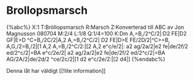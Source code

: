 # Brollopsmarsch

{%abc%}
X:1
T:Bröllopsmarsch
R:Marsch
Z:Konverterad till ABC av Jon Magnusson 080704
M:2/4
L:1/8
Q:1/4=100
K:Dm
A,=B,/2^C/2|:D2 FE|D2 GF|E>D ^C=B,/2C/2|A,2 A,=B,/2^C/2|
D2 FE|D>E FE/2D/2|^C>=B, A,G,/2=B,/2|[1 A,2 A,=B,/2^C/2:|[2 A,2 e^c/e/2|:
a2 ag/2a/2|e2 fe|de/2f/2 ed/2^c/2|=BA e^c/2e/2|
a2 ag/2a/2|e2 fe|de/2f/2 ed/2^c/2|=BA AG/2A/2|de/2d/2 ^ce/2c/2|[1 d2 e^c/2e/2:|[2 d4|]
{%endabc%}

Denna låt har väldigt [[!lite information]]
